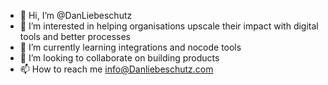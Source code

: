 - 👋 Hi, I’m @DanLiebeschutz
- 👀 I’m interested in helping organisations upscale their impact with digital tools and better processes
- 🌱 I’m currently learning integrations and nocode tools
- 💞️ I’m looking to collaborate on building products
- 📫 How to reach me info@Danliebeschutz.com

<!---
DanLiebeschutz/DanLiebeschutz is a ✨ special ✨ repository because its `README.md` (this file) appears on your GitHub profile.
You can click the Preview link to take a look at your changes.
--->
